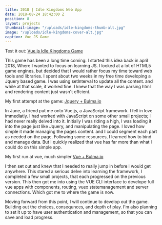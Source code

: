 ```yaml
---
title: 2018 | Idle Kingdoms Web App
date: 2018-08-24 18:42:00 Z
position: 8
layout: projects
thumbnail-image: "/uploads/idle-kingdoms-thumb-alt.jpg"
image: "/uploads/idle-kingdoms-cover-alt.jpg"
caption: Vue JS Game
---
```

Test it out:
[Vue.js Idle Kingdoms Game](https://s3-us-west-2.amazonaws.com/idle-kingdoms/index.html)

This game has been a long time coming. I started this idea back in april 2018, Where I wanted to focus on learning JS. I looked at a lot of HTML5 game engines, but decided that I would rather focus my time toward web tools and libraries. I spent about two weeks in my free time developing a Jquery based game. I was using setInterval to update all the content. and while at that scale, it worked fine. I knew that the way I was parsing html and rendering content just wasn't effcient.

My first attempt at the game:
[Jquery + Bulma.io](https://codepen.io/jeking123/pen/KROmRj)

In June, a friend put me onto Vue.js, a JavaScript framework. I fell in love immediatly. I had worked with JavaScript on some other small projects; I had never really delved into it. Initially I was riding a high, I was loading it into the page just like Jquery, and manipulating the page. I loved how simple it made managing the pages content. and I could segment each part as needed on the page. Following some resources, I learned how to bind and manage data. But I quickly realized that vue has far more than what I could do on this simple app.

My first run at vue, much simpler
[Vue + Bulma.io](https://codepen.io/jeking123/pen/KBPpOW)

I then set out and knew that I needed to really jump in before I would get anywhere. This stared a serious delve into learning the framework, I completed a few small projects, that each progressed on the previous version. This then got me into using the VUE CLI interface to develope full vue apps with components, routing, vuex statemanagement and server connections. Which got me to where the game is now.

Moving forward from this point, I will continue to develop out the game. Building out the choices, consequnces, and depth of play. I'm also planning to set it up to have user authentication and management, so that you can save and load progress.


